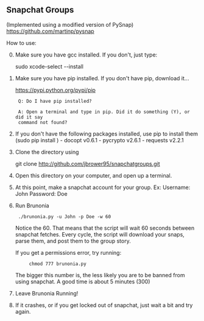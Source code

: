 Snapchat Groups
----------------
(Implemented using a modified version of PySnap)
https://github.com/martinp/pysnap



How to use:


0. Make sure you have gcc installed. If you don't, just type:

    sudo xcode-select --install

1. Make sure you have pip installed. If you don't have pip, download it...
    
    https://pypi.python.org/pypi/pip

        Q: Do I have pip installed? 
        
        A: Open a terminal and type in pip. Did it do something (Y), or did it say
        command not found?


2. If you don't have the following packages installed, use pip to install them
    (sudo pip install <packagename>)
        - docopt                    v0.6.1
        - pycrypto                   v2.6.1
        - requests                  v2.2.1

3. Clone the directory using
    
    git clone http://github.com/jbrower95/snapchatgroups.git

4. Open this directory on your computer, and open up a terminal.
5. At this point, make a snapchat account for your group.
        Ex:
            Username: John
            Password: Doe
6. Run Brunonia

        ./brunonia.py -u John -p Doe -w 60

    Notice the 60. That means that the script will wait 60 seconds between
    snapchat fetches. Every cycle, the script will download your snaps, parse them,
    and post them to the group story.

    If you get a permissions error, try running:
            
            chmod 777 brunonia.py

    The bigger this number is, the less likely you are to be banned from using
    snapchat. A good time is about 5 minutes (300)

7. Leave Brunonia Running!

8. If it crashes, or if you get locked out of snapchat, just wait a bit and try again.

